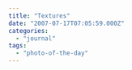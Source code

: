 ```yaml
---
title: "Textures"
date: "2007-07-17T07:05:59.000Z"
categories: 
  - "journal"
tags: 
  - "photo-of-the-day"
---
```



